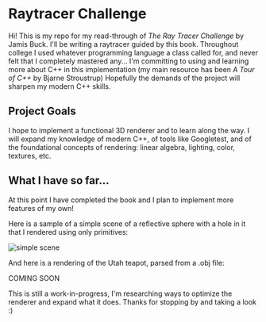 # Raytracer Challenge

Hi! This is my repo for my read-through of *The Ray Tracer Challenge* by Jamis Buck. I'll be writing a raytracer guided by this book. Throughout college I used whatever programming language a class called for, and never felt that I completely mastered any... I'm committing to using and learning more about C++ in this implementation (my main resource has been *A Tour of C++* by Bjarne Stroustrup) Hopefully the demands of the project will sharpen my modern C++ skills.

## Project Goals

I hope to implement a functional 3D renderer and to learn along the way. I will expand my knowledge of modern C++, of tools like Googletest, and  of the foundational concepts of rendering: linear algebra, lighting, color, textures, etc.

## What I have so far...

At this point I have completed the book and I plan to implement more features of my own!

Here is a sample of a simple scene of a reflective sphere with a hole in it that I rendered using only primitives:

![simple scene](../images/example-1.ppm)

And here is a rendering of the Utah teapot, parsed from a .obj file:

COMING SOON

This is still a work-in-progress, I'm researching ways to optimize the renderer and expand what it does. Thanks for stopping by and taking a look :)